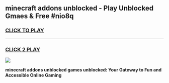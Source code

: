 
## minecraft addons unblocked - Play Unblocked Gmaes & Free #nio8q
<h3>
<a href="https://news.freeplayer.one?title=minecraft_addons_unblocked&ref=26F">CLICK TO PLAY</a></h3>
<hr>

<h3>
<a href="https://news.freeplayer.one?title=minecraft_addons_unblocked&ref=26F">CLICK 2 PLAY</a>
  
</h3>

<a href="https://news.freeplayer.one?title=minecraft_addons_unblocked&ref=26F/"><img src="https://clearcache.store/games.png"></a>


**minecraft addons unblocked games unblocked: Your Gateway to Fun and Accessible Online Gaming**
